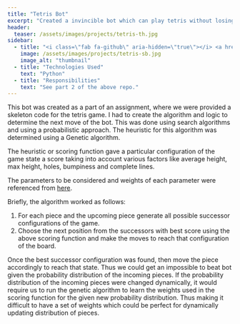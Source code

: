 ```yaml
---
title: "Tetris Bot"
excerpt: "Created a invincible bot which can play tetris without losing."
header:
  teaser: /assets/images/projects/tetris-th.jpg
sidebar:
  - title: "<i class=\"fab fa-github\" aria-hidden=\"true\"></i> <a href=\"https://github.com/yashketkar/B551-Elements-Of-Artificial-Intelligence/tree/master/iyerg-yketkar-mpanchol-a2\">GitHub Repo</a>"
    image: /assets/images/projects/tetris-sb.jpg
    image_alt: "thumbnail"
  - title: "Technologies Used"
    text: "Python"
  - title: "Responsibilities"
    text: "See part 2 of the above repo."
---
```

This bot was created as a part of an assignment, where we were provided a skeleton code for the tetris game. I had to create the algorithm and logic to determine the next move of the bot. This was done using search algorithms and using a probabilistic approach. The heuristic for this algorithm was determined using a Genetic algorithm.

The heuristic or scoring function gave a particular configuration of the game state a score taking into account various factors like average height, max height, holes, bumpiness and complete lines.

The parameters to be considered and weights of each parameter were referenced from [here](https://codemyroad.wordpress.com/2013/04/14/tetris-ai-the-near-perfect-player/).

Briefly, the algorithm worked as follows:

1. For each piece and the upcoming piece generate all possible successor configurations of the game.
2. Choose the next position from the successors with best score using the above scoring function and make the moves to reach that configuration of the board.

Once the best successor configuration was found, then move the piece accordingly to reach that state. Thus we could get an impossible to beat bot given the probability distribution of the incoming pieces. If the probability distribution of the incoming pieces were changed dynamically, it would require us to run the genetic algorithm to learn the weights used in the scoring function for the given new probability distribution. Thus making it difficult to have a set of weights which could be perfect for dynamically updating distribution of pieces.
